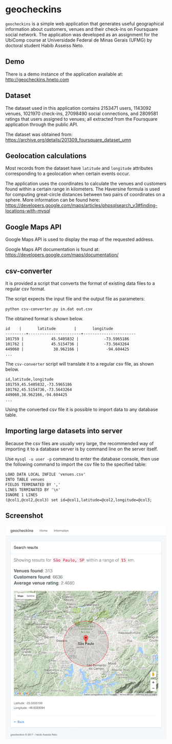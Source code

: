 # geocheckins

`geocheckins` is a simple web application that generates useful geographical information about customers, venues and their check-ins on Foursquare social network. The application was developed as an assignment for the UbiComp course at Universidade Federal de Minas Gerais (UFMG) by doctoral student Habib Asseiss Neto.

## Demo

There is a demo instance of the application available at:
http://geocheckins.hneto.com

## Dataset

The dataset used in this application contains 2153471 users, 1143092 venues, 1021970 check-ins, 27098490 social connections, and 2809581 ratings that users assigned to venues; all extracted from the Foursquare application through the public API.

The dataset was obtained from:
https://archive.org/details/201309_foursquare_dataset_umn

## Geolocation calculations

Most records from the dataset have `latitude` and `longitude` attributes corresponding to a geolocation when certain events occur.

The application uses the coordinates to calculate the venues and customers found within a certain range in kilometers. The Haversine formula is used for computing great-circle distances between two pairs of coordinates on a sphere. More information can be found here:
https://developers.google.com/maps/articles/phpsqlsearch_v3#finding-locations-with-mysql

## Google Maps API

Google Maps API is used to display the map of the requested address.

Google Maps API documentation is found at:
https://developers.google.com/maps/documentation/

## csv-converter

It is provided a script that converts the format of existing data files to a regular csv format.

The script expects the input file and the output file as parameters:

`python csv-converter.py in.dat out.csv`

The obtained format is shown below.
```
id    |       latitude        |       longitude       
---------+-----------------------+-----------------------
101759 |            45.5405832 |           -73.5965186
101762 |            45.5154736 |           -73.5643264
449060 |             38.962166 |            -94.604425
...
```

The `csv-converter` script will translate it to a regular csv file, as shown below.

```
id,latitude,longitude
101759,45.5405832,-73.5965186
101762,45.5154736,-73.5643264
449060,38.962166,-94.604425
...
```

Using the converted csv file it is possible to import data to any database table.

## Importing large datasets into server

Because the csv files are usually very large, the recommended way of importing it to a database server is by command line on the server itself.

Use `mysql -u user -p` command to enter the database console, then use the following command to import the csv file to the specified table:

```
LOAD DATA LOCAL INFILE 'venues.csv'
INTO TABLE venues
FIELDS TERMINATED BY ','
LINES TERMINATED BY '\n'
IGNORE 1 LINES
(@col1,@col2,@col3) set id=@col1,latitude=@col2,longitude=@col3;
```

## Screenshot

![geocheckins main interface](screenshots/main.png "geocheckins main interface")
